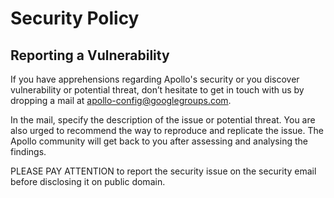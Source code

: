 # Security Policy

## Reporting a Vulnerability

If you have apprehensions regarding Apollo's security or you discover vulnerability or potential threat, don’t hesitate to get in touch with us by dropping a mail at apollo-config@googlegroups.com. 

In the mail, specify the description of the issue or potential threat. You are also urged to recommend the way to reproduce and replicate the issue. The Apollo community will get back to you after assessing and analysing the findings.

PLEASE PAY ATTENTION to report the security issue on the security email before disclosing it on public domain.
